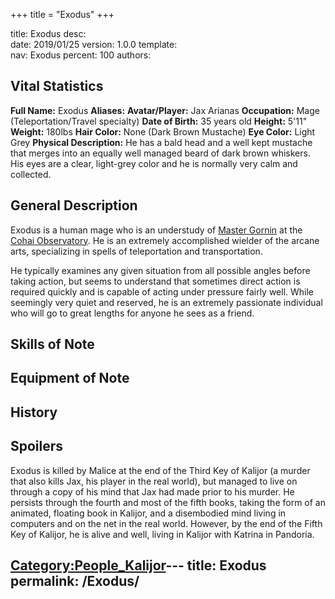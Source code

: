 +++
title = "Exodus"
+++

title:		Exodus
desc:		
date:		2019/01/25
version:	1.0.0
template:	
nav:		Exodus
percent:	100
authors:	
## Vital Statistics

**Full Name:** Exodus
**Aliases:**
**Avatar/Player:** Jax Arianas
**Occupation:** Mage (Teleportation/Travel specialty)
**Date of Birth:** 35 years old
**Height:** 5'11"
**Weight:** 180lbs
**Hair Color:** None (Dark Brown Mustache)
**Eye Color:** Light Grey
**Physical Description:** He has a bald head and a well kept mustache
that merges into an equally well managed beard of dark brown whiskers.
His eyes are a clear, light-grey color and he is normally very calm and
collected.

## General Description

Exodus is a human mage who is an understudy of [Master
Gornin](Gornin "wikilink") at the [Cohai
Observatory](Cohai_Observatory "wikilink"). He is an extremely
accomplished wielder of the arcane arts, specializing in spells of
teleportation and transportation.

He typically examines any given situation from all possible angles
before taking action, but seems to understand that sometimes direct
action is required quickly and is capable of acting under pressure
fairly well. While seemingly very quiet and reserved, he is an extremely
passionate individual who will go to great lengths for anyone he sees as
a friend.

## Skills of Note

## Equipment of Note

## History

## Spoilers

<spoiler text="Status">Exodus is killed by Malice at the end of the
Third Key of Kalijor (a murder that also kills Jax, his player in the
real world), but managed to live on through a copy of his mind that Jax
had made prior to his murder. He persists through the fourth and most of
the fifth books, taking the form of an animated, floating book in
Kalijor, and a disembodied mind living in computers and on the net in
the real world. However, by the end of the Fifth Key of Kalijor, he is
alive and well, living in Kalijor with Katrina in Pandoria.</spoiler>

[Category:People_Kalijor](Category:People_Kalijor "wikilink")---
title: Exodus
permalink: /Exodus/
---

